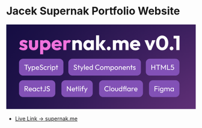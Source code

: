 # Jacek Supernak Portfolio Website

![image info](./github_assets/supernakme01.png)

- [Live Link -> supernak.me](https://www.supernak.me)